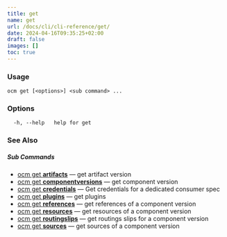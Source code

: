 ```yaml
---
title: get
name: get
url: /docs/cli/cli-reference/get/
date: 2024-04-16T09:35:25+02:00
draft: false
images: []
toc: true
---
```

### Usage

```
ocm get [<options>] <sub command> ...
```

### Options

```
  -h, --help   help for get
```

### See Also



##### Sub Commands

* [ocm get <b>artifacts</b>](/docs/cli/cli-reference/get/artifacts)	 &mdash; get artifact version
* [ocm get <b>componentversions</b>](/docs/cli/cli-reference/get/componentversions)	 &mdash; get component version
* [ocm get <b>credentials</b>](/docs/cli/cli-reference/get/credentials)	 &mdash; Get credentials for a dedicated consumer spec
* [ocm get <b>plugins</b>](/docs/cli/cli-reference/get/plugins)	 &mdash; get plugins
* [ocm get <b>references</b>](/docs/cli/cli-reference/get/references)	 &mdash; get references of a component version
* [ocm get <b>resources</b>](/docs/cli/cli-reference/get/resources)	 &mdash; get resources of a component version
* [ocm get <b>routingslips</b>](/docs/cli/cli-reference/get/routingslips)	 &mdash; get routings slips for a component version
* [ocm get <b>sources</b>](/docs/cli/cli-reference/get/sources)	 &mdash; get sources of a component version

